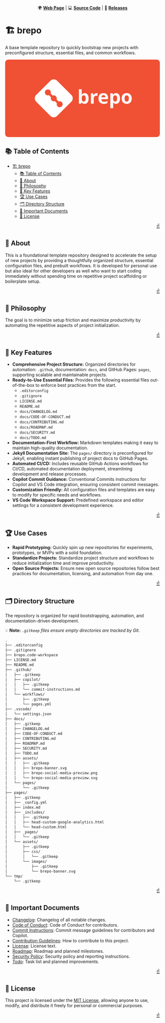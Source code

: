 <!-- markdownlint-disable MD024 MD033 MD041 -->

<a id="top"></a>

<div align=center>

🌍 **[Web Page](https://imfsiddiqui.github.io/brepo)** | 💻 **[Source Code](https://github.com/imfsiddiqui/brepo)** | 🚀 **[Releases](https://github.com/imfsiddiqui/brepo/releases)**

</div>

# 🏗️ brepo

A base template repository to quickly bootstrap new projects with preconfigured structure, essential files, and common workflows.

<div align="center">
  <img
    src="./docs/assets/brepo-banner.svg"
    style="border-radius: 10px"
    alt="brepo project banner"
  />
</div>

## 📚 Table of Contents

- [🏗️ brepo](#️-brepo)
  - [📚 Table of Contents](#-table-of-contents)
  - [📌 About](#-about)
  - [🧠 Philosophy](#-philosophy)
  - [🔑 Key Features](#-key-features)
  - [🏆 Use Cases](#-use-cases)
  - [🗂️ Directory Structure](#️-directory-structure)
  - [📄 Important Documents](#-important-documents)
  - [📜 License](#-license)

<p align="right"><a href="#top">☝️</a></p>

## 📌 About

This is a foundational template repository designed to accelerate the setup of new projects by providing a thoughtfully organized structure, essential configuration files, and prebuilt workflows. It is developed for personal use but also ideal for other developers as well who want to start coding immediately without spending time on repetitive project scaffolding or boilerplate setup.

<p align="right"><a href="#top">☝️</a></p>

## 🧠 Philosophy

The goal is to minimize setup friction and maximize productivity by automating the repetitive aspects of project initialization.

<p align="right"><a href="#top">☝️</a></p>

## 🔑 Key Features

- **Comprehensive Project Structure:** Organized directories for automation: `.github`, documentation: `docs`, and GitHub Pages: `pages`, supporting scalable and maintainable projects.
- **Ready-to-Use Essential Files:** Provides the following essential files out-of-the-box to enforce best practices from the start.
  - `.editorconfig`
  - `.gitignore`
  - `LICENSE.md`
  - `README.md`
  - `docs/CHANGELOG.md`
  - `docs/CODE-OF-CONDUCT.md`
  - `docs/CONTRIBUTING.md`
  - `docs/ROADMAP.md`
  - `docs/SECURITY.md`
  - `docs/TODO.md`
- **Documentation-First Workflow:** Markdown templates making it easy to maintain high-quality documentation.
- **Jekyll Documentation Site:** The `pages/` directory is preconfigured for Jekyll, enabling instant publishing of project docs to GitHub Pages.
- **Automated CI/CD:** Includes reusable GitHub Actions workflows for CI/CD, automated documentation deployment, streamlining development and release processes.
- **Copilot Commit Guidance:** Conventional Commits instructions for Copilot and VS Code integration, ensuring consistent commit messages.
- **Customization Friendly:** All configuration files and templates are easy to modify for specific needs and workflows.
- **VS Code Workspace Support:** Predefined workspace and editor settings for a consistent development experience.

<p align="right"><a href="#top">☝️</a></p>

## 🏆 Use Cases

- **Rapid Prototyping:** Quickly spin up new repositories for experiments, prototypes, or MVPs with a solid foundation.
- **Standardize Projects:** Standardize project structure and workflows to reduce initialization time and improve productivity.
- **Open Source Projects:** Ensure new open source repositories follow best practices for documentation, licensing, and automation from day one.

<p align="right"><a href="#top">☝️</a></p>

## 🗂️ Directory Structure

The repository is organized for rapid bootstrapping, automation, and documentation-driven development.

💡 **Note:** *`.gitkeep` files ensure empty directories are tracked by Git.*

```console
.
├── .editorconfig
├── .gitignore
├── brepo.code-workspace
├── LICENSE.md
├── README.md
├── .github/
│   ├── .gitkeep
│   ├── copilot/
│   │   ├── .gitkeep
│   │   └── commit-instructions.md
│   └── workflows/
│       ├── .gitkeep
│       └── pages.yml
├── .vscode/
│   └── settings.json
├── docs/
│   ├── .gitkeep
│   ├── CHANGELOG.md
│   ├── CODE-OF-CONDUCT.md
│   ├── CONTRIBUTING.md
│   ├── ROADMAP.md
│   ├── SECURITY.md
│   ├── TODO.md
│   ├── assets/
│   │   ├── .gitkeep
│   │   ├── brepo-banner.svg
│   │   ├── brepo-social-media-preview.png
│   │   └── brepo-social-media-preview.svg
│   └── pages/
│       └── .gitkeep
├── pages/
│   ├── .gitkeep
│   ├── _config.yml
│   ├── index.md
│   ├── _includes/
│   │   ├── .gitkeep
│   │   ├── head-custom-google-analytics.html
│   │   └── head-custom.html
│   ├── _pages/
│   │   └── .gitkeep
│   └── assets/
│       ├── .gitkeep
│       ├── css/
│       │   └── .gitkeep
│       └── images/
│           ├── .gitkeep
│           └── brepo-banner.svg
└── tmp/
    └── .gitkeep
```

<p align="right"><a href="#top">☝️</a></p>

## 📄 Important Documents

- [Changelog](https://github.com/imfsiddiqui/brepo/blob/main/docs/CHANGELOG.md): Changelog of all notable changes.
- [Code of Conduct](https://github.com/imfsiddiqui/brepo/blob/main/docs/CODE-OF-CONDUCT.md): Code of Conduct for contributors.
- [Commit Instructions](https://github.com/imfsiddiqui/brepo/blob/main/.github/copilot/commit-instructions.md): Commit message guidelines for contributors and Copilot.
- [Contribution Guidelines](https://github.com/imfsiddiqui/brepo/blob/main/docs/CONTRIBUTING.md): How to contribute to this project.
- [License](https://github.com/imfsiddiqui/brepo/blob/main/LICENSE.md): License text.
- [Roadmap](https://github.com/imfsiddiqui/brepo/blob/main/docs/ROADMAP.md): Roadmap and planned milestones.
- [Security Policy](https://github.com/imfsiddiqui/brepo/blob/main/docs/SECURITY.md): Security policy and reporting instructions.
- [Todo](https://github.com/imfsiddiqui/brepo/blob/main/docs/TODO.md): Task list and planned improvements.

<p align="right"><a href="#top">☝️</a></p>

## 📜 License

This project is licensed under the [MIT License](https://github.com/imfsiddiqui/brepo/blob/main/LICENSE.md), allowing anyone to use, modify, and distribute it freely for personal or commercial purposes.

<p align="right"><a href="#top">☝️</a></p>
